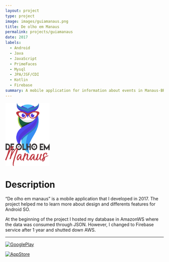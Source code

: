 ```yaml
---
layout: project
type: project
image: images/guiamanaus.png
title: De olho em Manaus
permalink: projects/guiamanaus
date: 2017
labels:
  - Android
  - Java
  - JavaScript
  - PrimeFaces
  - Mysql
  - JPA/JSF/CDI
  - Kotlin
  - Firebase
summary: A mobile application for information about events in Manaus-BR.
---
```


<img width="auto" height="200" class="ui medium right floated rounded image" src="../images/guiamanaus.png">

# Description
“De olho em manaus” is a mobile application that I developed in 2017. The project helped me to learn more about design and differents features for Android SO.

At the beginning of the project I hosted my database in AmazonWS where the data was consumed through JSON. However, I changed to Firebase service after 1 year and shutted down AWS. 

<hr>

 <a href="https://play.google.com/store/apps/details?id=br.com.atadigital.guiamanaus&hl=pt_BR"><img border="0" alt="GooglePlay" src="https://play.google.com/intl/en_us/badges/images/generic/en_badge_web_generic.png" width="320">
  
<img border="0" alt="AppStore" src="http://conarobo.focalise.com.br/wp-content/uploads/2015/07/ios-coming-soon.png" width="320">
